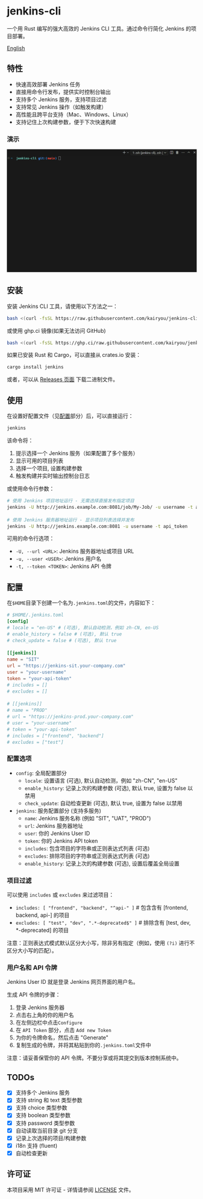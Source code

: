 # jenkins-cli

一个用 Rust 编写的强大高效的 Jenkins CLI 工具。通过命令行简化 Jenkins 的项目部署。

[English](README.md)

## 特性

- 快速高效部署 Jenkins 任务
- 直接用命令行发布，提供实时控制台输出
- 支持多个 Jenkins 服务，支持项目过滤
- 支持常见 Jenkins 操作（如触发构建）
- 高性能且跨平台支持（Mac、Windows、Linux）
- 支持记住上次构建参数，便于下次快速构建

### 演示

![Demo](./assets/demo.gif)

## 安装

安装 Jenkins CLI 工具，请使用以下方法之一：

```bash
bash <(curl -fsSL https://raw.githubusercontent.com/kairyou/jenkins-cli/main/scripts/install.sh)
```

或使用 ghp.ci 镜像(如果无法访问 GitHub)

```bash
bash <(curl -fsSL https://ghp.ci/raw.githubusercontent.com/kairyou/jenkins-cli/main/scripts/install.sh)
```

如果已安装 Rust 和 Cargo，可以直接从 crates.io 安装：

```bash
cargo install jenkins
```

或者，可以从 [Releases 页面](https://github.com/kairyou/jenkins-cli/releases) 下载二进制文件。

## 使用

在设置好配置文件（见[配置](#配置)部分）后，可以直接运行：

```bash
jenkins
```

该命令将：

1. 提示选择一个 Jenkins 服务（如果配置了多个服务）
2. 显示可用的项目列表
3. 选择一个项目, 设置构建参数
4. 触发构建并实时输出控制台日志

或使用命令行参数：

```bash
# 使用 Jenkins 项目地址运行 - 无需选择直接发布指定项目
jenkins -U http://jenkins.example.com:8081/job/My-Job/ -u username -t api_token

# 使用 Jenkins 服务器地址运行 - 显示项目列表选择并发布
jenkins -U http://jenkins.example.com:8081 -u username -t api_token
```

可用的命令行选项：
- `-U, --url <URL>`: Jenkins 服务器地址或项目 URL
- `-u, --user <USER>`: Jenkins 用户名
- `-t, --token <TOKEN>`: Jenkins API 令牌

## 配置

在`$HOME`目录下创建一个名为`.jenkins.toml`的文件，内容如下：

```toml
# $HOME/.jenkins.toml
[config]
# locale = "en-US" # (可选), 默认自动检测，例如 zh-CN, en-US
# enable_history = false # (可选), 默认 true
# check_update = false # (可选), 默认 true

[[jenkins]]
name = "SIT"
url = "https://jenkins-sit.your-company.com"
user = "your-username"
token = "your-api-token"
# includes = []
# excludes = []

# [[jenkins]]
# name = "PROD"
# url = "https://jenkins-prod.your-company.com"
# user = "your-username"
# token = "your-api-token"
# includes = ["frontend", "backend"]
# excludes = ["test"]
```

### 配置选项

- `config`: 全局配置部分
  - `locale`: 设置语言 (可选), 默认自动检测，例如 "zh-CN", "en-US"
  - `enable_history`: 记录上次的构建参数 (可选), 默认 true, 设置为 false 以禁用
  - `check_update`: 自动检查更新 (可选), 默认 true, 设置为 false 以禁用
- `jenkins`: 服务配置部分 (支持多服务)
  - `name`: Jenkins 服务名称 (例如 "SIT", "UAT", "PROD")
  - `url`: Jenkins 服务器地址
  - `user`: 你的 Jenkins User ID
  - `token`: 你的 Jenkins API token
  - `includes`: 包含项目的字符串或正则表达式列表 (可选)
  - `excludes`: 排除项目的字符串或正则表达式列表 (可选)
  - `enable_history`: 记录上次的构建参数 (可选), 设置后覆盖全局设置

### 项目过滤

可以使用 `includes` 或 `excludes` 来过滤项目：

- `includes: [ "frontend", "backend", "^api-" ]` # 包含含有 [frontend, backend, api-] 的项目
- `excludes: [ "test", "dev", ".*-deprecated$" ]` # 排除含有 [test, dev, *-deprecated] 的项目

注意：正则表达式模式默认区分大小写，除非另有指定（例如，使用 `(?i)` 进行不区分大小写的匹配）。

### 用户名和 API 令牌

Jenkins User ID 就是登录 Jenkins 网页界面的用户名。

生成 API 令牌的步骤：

1. 登录 Jenkins 服务器
2. 点击右上角的你的用户名
3. 在左侧边栏中点击`Configure`
4. 在 `API Token` 部分，点击 `Add new Token`
5. 为你的令牌命名，然后点击 "Generate"
6. 复制生成的令牌，并将其粘贴到你的`.jenkins.toml`文件中

注意：请妥善保管你的 API 令牌。不要分享或将其提交到版本控制系统中。

## TODOs

- [x] 支持多个 Jenkins 服务
- [x] 支持 string 和 text 类型参数
- [x] 支持 choice 类型参数
- [x] 支持 boolean 类型参数
- [x] 支持 password 类型参数
- [x] 自动读取当前目录 git 分支
- [x] 记录上次选择的项目/构建参数
- [x] i18n 支持 (fluent)
- [x] 自动检查更新

## 许可证

本项目采用 MIT 许可证 - 详情请参阅 [LICENSE](LICENSE) 文件。
